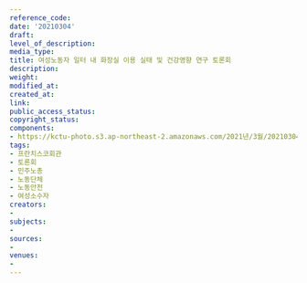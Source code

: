 ```yaml
---
reference_code: 
date: '20210304'
draft: 
level_of_description: 
media_type: 
title: 여성노동자 일터 내 화장실 이용 실태 및 건강영향 연구 토론회
description: 
weight: 
modified_at: 
created_at: 
link: 
public_access_status: 
copyright_status: 
components:
- https://kctu-photo.s3.ap-northeast-2.amazonaws.com/2021년/3월/20210304-여성노동자+일터+내+화장실+이용+실태+및+건강영향+연구+토론회_프란치스코회관_토론회_민주노총_노동단체_노동안전_여성소수자/_1DX2703.jpg
tags:
- 프란치스코회관
- 토론회
- 민주노총
- 노동단체
- 노동안전
- 여성소수자
creators:
- 
subjects:
- 
sources:
- 
venues:
- 
---
```

